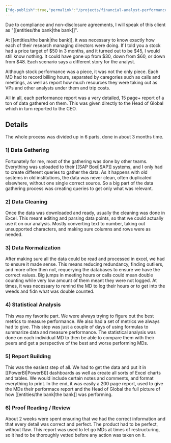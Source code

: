 ```yaml
---
{"dg-publish":true,"permalink":"/projects/financial-analyst-performance-reports/","dgHomeLink":true,"dgPassFrontmatter":false}
---
```


Due to compliance and non-disclosure agreements, I will speak of this client as "[[entities/the bank|the bank]]". 

At [[entities/the bank|the bank]], it was necessary to know exactly how each of their research managing directors were doing. If I told you a stock had a price target of $50 in 3 months, and it turned out to be $45, I would still know nothing. It could have gone up from $30, down from $60, or down from $48. Each scenario says a different story for the analyst. 

Although stock performance was a piece, it was not the only piece. Each MD had to record billing hours, separated by caregories such as calls and meetings, as well as report how much resources they were taking out as VPs and other analysts under them and trip costs.

All in all, each performance report was a very detailed, 15 page+ report of a ton of data gathered on them. This was given directly to the Head of Global which in turn reported to the CEO.

## Details
The whole process was divided up in 6 parts, done in about 3 months time.

### 1) Data Gathering
Fortunately for me, most of the gathering was done by other teams. Everything was uploaded to their [[SAP Boxi|SAP]] systems, and I only had to create different queries to gather the data. 
As it happens with old systems in old institutions, the data was never clean, often duplicated elsewhere, without one single correct source. So a big part of the data gathering process was creating queries to get only what was relevant. 

### 2) Data Cleaning
Once the data was downloaded and ready, usually the cleaning was done in Excel. This meant editing and parsing data points, so that we could actually use it on our analysis. Mostly converting text to number, taking out unsupported characters, and making sure columns and rows were as needed.

### 3) Data Normalization
After making sure all the data could be read and processed in excel, we had to ensure it made sense. This means reducing redundancy, finding outliers, and more often then not, requerying the databases to ensure we have the correct values. Big jumps in meeting hours or calls could mean double counting while very low amount of them meant they were not logged. At times, it was necessary to remind the MD to log their hours or to get into the weeds and fidn what was double counted.

### 4) Statistical Analysis
This was my favorite part. We were always trying to figure out the best metrics to measure performance. We also had a set of metrics we always had to give. This step was just a couple of days of using formulas to summarize data and measure performance. The statistical analysis was done on each individual MD to then be able to compare them with their peers and get a perspective of the best and worse performing MDs.

### 5) Report Building
This was the easiest step of all. We had to get the data and put it in [[PowerBI|PowerBI]] dashboards as well as create all sorts of Excel charts and tables. We would include certain notes and comments, and format everything to print. In the end, it was easily a 200 page report, used to give the MDs their performace report and the Head of Global the full picture of how [[entities/the bank|the bank]] was performing. 

### 6) Proof Reading / Review
About 2 weeks were spent ensuring that we had the correct information and that every detail was correct and perfect. The product had to be perfect, without flaw. This report was used to let go MDs at times of restructuring, so it had to be thoroughly vetted before any action was taken on it. 